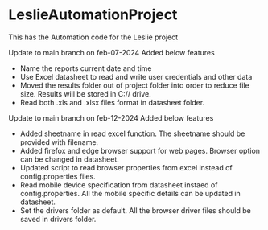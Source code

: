 # LeslieAutomationProject
This has the Automation code for the Leslie project

Update to main branch on feb-07-2024
Added below features
- Name the reports current date and time
- Use Excel datasheet to read and write user credentials and other data
- Moved the results folder out of project folder into order to reduce file size. Results will be stored in C:// drive.
- Read both .xls and .xlsx files format in datasheet folder.


Update to main branch on feb-12-2024
Added below features
- Added sheetname in read excel function. The sheetname should be provided with filename.
- Added firefox and edge browser support for web pages. Browser option can be changed in datasheet.
- Updated script to read browser properties from excel instead of config.properties files.
- Read mobile device specification from datasheet instaed of config.properties. All the mobile specific details can be updated in datasheet.
- Set the drivers folder as default. All the browser driver files should be saved in drivers folder.
